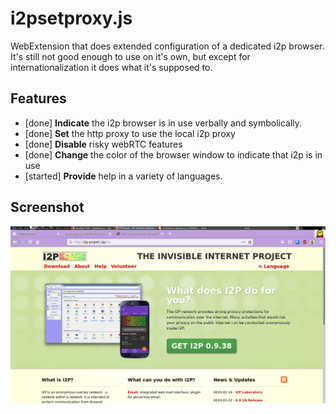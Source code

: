 i2psetproxy.js
==============

WebExtension that does extended configuration of a dedicated i2p browser. It's
still not good enough to use on it's own, but except for internationalization
it does what it's supposed to.

Features
--------

  * [done] **Indicate** the i2p browser is in use verbally and symbolically.
  * [done] **Set** the http proxy to use the local i2p proxy
  * [done] **Disable** risky webRTC features
  * [done] **Change** the color of the browser window to indicate that i2p is in use
  * [started] **Provide** help in a variety of languages.

Screenshot
----------

![Visiting i2p-projekt.i2p](i2psetproxy.js.png)
